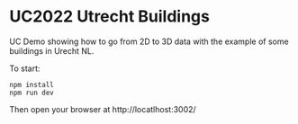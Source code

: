 # UC2022 Utrecht Buildings

UC Demo showing how to go from 2D to 3D data with the example of some buildings in Urecht NL.

To start:

```
npm install
npm run dev
```

Then open your browser at http://locatlhost:3002/
